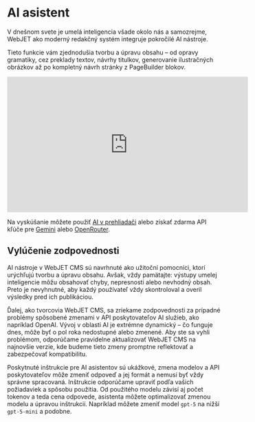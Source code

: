 # AI asistent

V dnešnom svete je umelá inteligencia všade okolo nás a samozrejme, WebJET ako moderný redakčný systém integruje pokročilé AI nástroje.

Tieto funkcie vám zjednodušia tvorbu a úpravu obsahu – od opravy gramatiky, cez preklady textov, návrhy titulkov, generovanie ilustračných obrázkov až po kompletný návrh stránky z PageBuilder blokov.

<div class="video-container">
    <iframe width="560" height="315" src="https://www.youtube.com/embed/LhXo7zx7bEc" title="YouTube video player" frameborder="0" allow="accelerometer; autoplay; clipboard-write; encrypted-media; gyroscope; picture-in-picture" allowfullscreen></iframe>
</div>

Na vyskúšanie môžete použiť [AI v prehliadači](settings/README.md#prehliadač) alebo získať zdarma API kľúče pre [Gemini](settings/README.md#gemini) alebo [OpenRouter](settings/README.md#openrouter).

## Vylúčenie zodpovednosti

AI nástroje v WebJET CMS sú navrhnuté ako užitoční pomocníci, ktorí urýchľujú tvorbu a úpravu obsahu. Avšak, vždy pamätajte: výstupy umelej inteligencie môžu obsahovať chyby, nepresnosti alebo nevhodný obsah. Preto je nevyhnutné, aby každý používateľ vždy skontroloval a overil výsledky pred ich publikáciou.

Ďalej, ako tvorcovia WebJET CMS, sa zriekame zodpovednosti za prípadné problémy spôsobené zmenami v API poskytovateľov AI služieb, ako napríklad OpenAI. Vývoj v oblasti AI je extrémne dynamický – čo funguje dnes, môže byť o pol roka nedostupné alebo zmenené. Aby ste sa vyhli problémom, odporúčame pravidelne aktualizovať WebJET CMS na najnovšie verzie, kde budeme tieto zmeny promptne reflektovať a zabezpečovať kompatibilitu.

Poskytnuté inštrukcie pre AI asistentov sú ukážkové, zmena modelov a API poskytovateľov môže zmeniť odpoveď a jej formát a nemusí byť vždy správne spracovaná. Inštrukcie odporúčame upraviť podľa vašich požiadaviek a spôsobu použitia. Od použitého modelu závisí aj počet tokenov a teda cena odpovede, asistenta môžete optimalizovať zmenou modelu a úpravou inštrukcií. Napríklad môžete zmeniť model `gpt-5` na nižší `gpt-5-mini` a podobne.